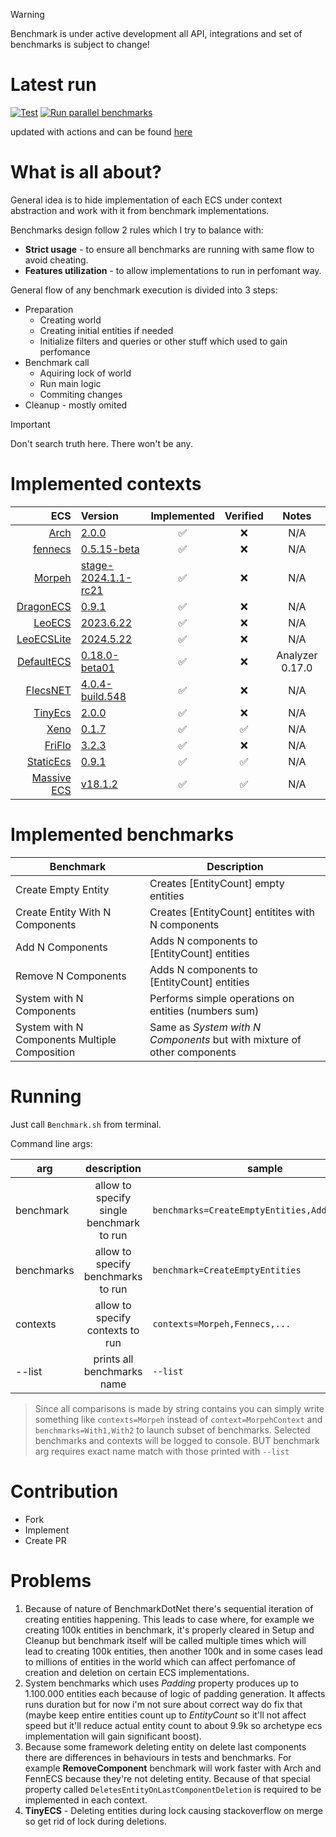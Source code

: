 > [!WARNING]
> Benchmark is under active development all API, integrations and set of benchmarks is subject to change!
>

# Latest run

[![Test](https://github.com/blackbone/other-ecs-benchmarks/actions/workflows/test.yml/badge.svg)](https://github.com/blackbone/other-ecs-benchmarks/actions/workflows/test.yml)
[![Run parallel benchmarks](https://github.com/blackbone/other-ecs-benchmarks/actions/workflows/benchmark.yml/badge.svg)](https://github.com/blackbone/other-ecs-benchmarks/actions/workflows/benchmark.yml)

updated with actions and can be found [here](https://gist.github.com/blackbone/6d254a684cf580441bf58690ad9485c3)

# What is all about?

General idea is to hide implementation of each ECS under context abstraction and work with it from benchmark
implementations.

Benchmarks design follow 2 rules which I try to balance with:

* **Strict usage** - to ensure all benchmarks are running with same flow to avoid cheating.
* **Features utilization** - to allow implementations to run in perfomant way.

General flow of any benchmark execution is divided into 3 steps:

* Preparation
    * Creating world
    * Creating initial entities if needed
    * Initialize filters and queries or other stuff which used to gain perfomance
* Benchmark call
    * Aquiring lock of world
    * Run main logic
    * Commiting changes
* Cleanup - mostly omited

> [!IMPORTANT]
> Don't search truth here. There won't be any.

# Implemented contexts

|                                                           ECS | Version                                                                                                   | Implemented | Verified |      Notes      |
|--------------------------------------------------------------:|:----------------------------------------------------------------------------------------------------------|:-----------:|:--------:|:---------------:|
|                       [Arch](https://github.com/genaray/Arch) | [2.0.0](https://www.nuget.org/packages/Arch/2.0.0)                                                        |      ✅      |    ❌     |       N/A       |
|                              [fennecs](https://fennecs.tech/) | [0.5.15-beta](https://www.nuget.org/packages/fennecs/0.5.15-beta)                                         |      ✅      |    ❌     |       N/A       |
|                  [Morpeh](https://github.com/scellecs/morpeh) | [stage-2024.1.1-rc21](https://github.com/scellecs/morpeh/releases/tag/2024.1.1-rc21)                      |      ✅      |    ❌     |       N/A       |
|          [DragonECS](https://github.com/DCFApixels/DragonECS) | [0.9.1](https://github.com/DCFApixels/DragonECS/releases/tag/0.9.1)                                       |      ✅      |    ❌     |       N/A       |
|                     [LeoECS](https://github.com/Leopotam/ecs) | [2023.6.22](https://github.com/Leopotam/ecs/releases/tag/2023.6.22)                                       |      ✅      |    ❌     |       N/A       |
|             [LeoECSLite](https://github.com/Leopotam/ecslite) | [2024.5.22](https://github.com/Leopotam/ecslite/releases/tag/2024.5.22)                                   |      ✅      |    ❌     |       N/A       |
|            [DefaultECS](https://github.com/Doraku/DefaultEcs) | [0.18.0-beta01](https://github.com/Doraku/DefaultEcs/releases/tag/0.18.0-beta01)                          |      ✅      |    ❌     | Analyzer 0.17.0 |
|    [FlecsNET](https://github.com/BeanCheeseBurrito/Flecs.NET) | [4.0.4-build.548](https://www.nuget.org/packages/Flecs.NET.Release/4.0.4-build.548)                       |      ✅      |    ❌     |       N/A       |
|           [TinyEcs](https://github.com/andreakarasho/TinyEcs) | [2.0.0](https://www.nuget.org/packages/TinyEcs.Main/2.0.0)                                                |      ✅      |    ❌     |       N/A       |
|                     [Xeno](https://github.com/blackbone/xeno) | [0.1.7](https://github.com/blackbone/xeno/releases/tag/0.1.7)                                             |      ✅      |    ✅     |       N/A       |
|         [FriFlo](https://github.com/friflo/Friflo.Engine.ECS) | [3.2.3](https://www.nuget.org/packages/Friflo.Engine.ECS/3.2.3)                                           |      ✅      |    ❌     |       N/A       |
| [StaticEcs](https://github.com/Felid-Force-Studios/StaticEcs) | [0.9.1](https://github.com/Felid-Force-Studios/StaticEcs/commit/e0914dc1aec394f200245c0cd5c6a44f32759ac4) |      ✅      |    ✅     |       N/A       |
|        [Massive ECS](https://github.com/nilpunch/massive-ecs) | [v18.1.2](https://github.com/nilpunch/massive-ecs/releases/tag/v18.1.2)                                   |      ✅      |    ✅     |       N/A       |

# Implemented benchmarks

| Benchmark                                     | Description                                                             |
|-----------------------------------------------|-------------------------------------------------------------------------|
| Create Empty Entity                           | Creates [EntityCount] empty entities                                    |
| Create Entity With N Components               | Creates [EntityCount] entitites with N components                       |
| Add N Components                              | Adds N components to [EntityCount] entities                             |
| Remove N Components                           | Adds N components to [EntityCount] entities                             |
| System with N Components                      | Performs simple operations on entities (numbers sum)                    |
| System with N Components Multiple Composition | Same as *System with N Components* but with mixture of other components |

# Running

Just call `Benchmark.sh` from terminal.

Command line args:

| arg        |               description                | sample                                         |
|------------|:----------------------------------------:|------------------------------------------------|
| benchmark  | allow to specify single benchmark to run | `benchmarks=CreateEmptyEntities,Add1Component` |
| benchmarks |    allow to specify benchmarks to run    | `benchmark=CreateEmptyEntities`                |
| contexts   |     allow to specify contexts to run     | `contexts=Morpeh,Fennecs,...`                  |
| --list     |        prints all benchmarks name        | `--list`                                       |

> Since all comparisons is made by string contains you can simply write something like `contexts=Morpeh`
> instead of `context=MorpehContext`
> and `benchmarks=With1,With2` to launch subset of benchmarks.
> Selected benchmarks and contexts will be logged to console.
> BUT benchmark arg requires exact name match with those printed with `--list`

# Contribution

- Fork
- Implement
- Create PR

# Problems

1. Because of nature of BenchmarkDotNet there's sequential iteration of creating entities happening.
   This leads to case where, for example we creating 100k entities in benchmark, it's properly cleared
   in Setup and Cleanup but benchmark itself will be called multiple times which will lead to creating 100k entities,
   then another 100k and in some cases lead to millions of entities in the world which can affect perfomance of creation
   and deletion on certain ECS implementations.
2. System benchmarks which uses *Padding* property produces up to 1.100.000 entities each because of logic of padding
   generation. It affects runs duration but for now i'm not sure about correct way do fix that (maybe keep entire
   entities
   count up to *EntityCount* so it'll not affect speed but it'll reduce actual entity count to about 9.9k so archetype
   ecs
   implementation will gain significant boost).
3. Because some framework deleting entity on delete last components there are differences in behaviours in tests and
   benchmarks.
   For example **RemoveComponent** benchmark will work faster with Arch and FennECS because they're not deleting entity.
   Because of that special property called `DeletesEntityOnLastComponentDeletion` is required to be implemented in each
   context.
4. **TinyECS** - Deleting entities during lock causing stackoverflow on merge so get rid of lock during deletions.
